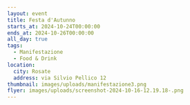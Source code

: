 ```yaml
---
layout: event
title: Festa d'Autunno
starts_at: 2024-10-24T00:00:00
ends_at: 2024-10-26T00:00:00
all_day: true
tags:
  - Manifestazione
  - Food & Drink
location:
  city: Rosate
  address: via Silvio Pellico 12
thumbnail: images/uploads/manifestazione3.png
flyer: images/uploads/screenshot-2024-10-16-12.19.18-.png
---
```

